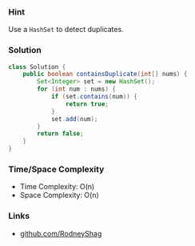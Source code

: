 ### Hint

Use a `HashSet` to detect duplicates.

### Solution

```java
class Solution {
    public boolean containsDuplicate(int[] nums) {
        Set<Integer> set = new HashSet();
        for (int num : nums) {
            if (set.contains(num)) {
                return true;
            }
            set.add(num);
        }
        return false;
    }
}
```

### Time/Space Complexity

-  Time Complexity: O(n)
- Space Complexity: O(n)

### Links

- [github.com/RodneyShag](https://github.com/RodneyShag)
